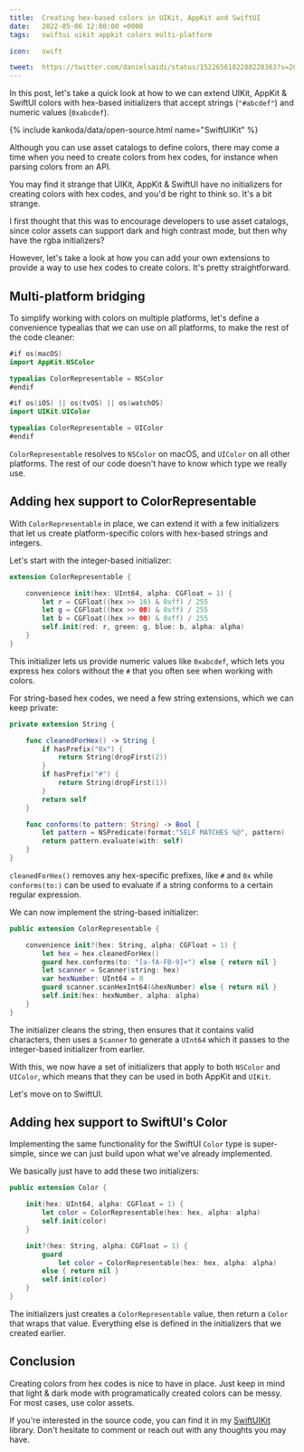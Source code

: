 ```yaml
---
title:  Creating hex-based colors in UIKit, AppKit and SwiftUI
date:   2022-05-06 12:00:00 +0000
tags:   swiftui uikit appkit colors multi-platform

icon:   swift

tweet:  https://twitter.com/danielsaidi/status/1522656182288228363?s=20&t=XrGntucoal6gYN7TbY2PvA
---
```


In this post, let's take a quick look at how to we can extend UIKit, AppKit & SwiftUI colors with hex-based initializers that accept strings (`"#abcdef"`) and numeric values (`0xabcdef`).

{% include kankoda/data/open-source.html name="SwiftUIKit" %}

Although you can use asset catalogs to define colors, there may come a time when you need to create colors from hex codes, for instance when parsing colors from an API.

You may find it strange that UIKit, AppKit & SwiftUI have no initializers for creating colors with hex codes, and you'd be right to think so. It's a bit strange.

I first thought that this was to encourage developers to use asset catalogs, since color assets can support dark and high contrast mode, but then why have the rgba initializers?

However, let's take a look at how you can add your own extensions to provide a way to use hex codes to create colors. It's pretty straightforward.


## Multi-platform bridging

To simplify working with colors on multiple platforms, let's define a convenience typealias that we can use on all platforms, to make the rest of the code cleaner:

```swift
#if os(macOS)
import AppKit.NSColor

typealias ColorRepresentable = NSColor
#endif

#if os(iOS) || os(tvOS) || os(watchOS)
import UIKit.UIColor

typealias ColorRepresentable = UIColor
#endif
```

`ColorRepresentable` resolves to `NSColor` on macOS, and `UIColor` on all other platforms. The rest of our code doesn't have to know which type we really use.


## Adding hex support to ColorRepresentable

With `ColorRepresentable` in place, we can extend it with a few initializers that let us create platform-specific colors with hex-based strings and integers.

Let's start with the integer-based initializer:

```swift
extension ColorRepresentable {

    convenience init(hex: UInt64, alpha: CGFloat = 1) {
        let r = CGFloat((hex >> 16) & 0xff) / 255
        let g = CGFloat((hex >> 08) & 0xff) / 255
        let b = CGFloat((hex >> 00) & 0xff) / 255
        self.init(red: r, green: g, blue: b, alpha: alpha)
    }
}
```

This initializer lets us provide numeric values like `0xabcdef`, which lets you express hex colors without the `#` that you often see when working with colors.

For string-based hex codes, we need a few string extensions, which we can keep private:

```swift
private extension String {

    func cleanedForHex() -> String {
        if hasPrefix("0x") {
            return String(dropFirst(2))
        }
        if hasPrefix("#") {
            return String(dropFirst(1))
        }
        return self
    }

    func conforms(to pattern: String) -> Bool {
        let pattern = NSPredicate(format:"SELF MATCHES %@", pattern)
        return pattern.evaluate(with: self)
    }
}
```

`cleanedForHex()` removes any hex-specific prefixes, like `#` and `0x` while `conforms(to:)` can be used to evaluate if a string conforms to a certain regular expression.

We can now implement the string-based initializer:

```swift
public extension ColorRepresentable {

    convenience init?(hex: String, alpha: CGFloat = 1) {
        let hex = hex.cleanedForHex()
        guard hex.conforms(to: "[a-fA-F0-9]+") else { return nil }
        let scanner = Scanner(string: hex)
        var hexNumber: UInt64 = 0
        guard scanner.scanHexInt64(&hexNumber) else { return nil }
        self.init(hex: hexNumber, alpha: alpha)
    }
}
```

The initializer cleans the string, then ensures that it contains valid characters, then uses a `Scanner` to generate a `UInt64` which it passes to the integer-based initializer from earlier. 

With this, we now have a set of initializers that apply to both `NSColor` and `UIColor`, which means that they can be used in both AppKit and `UIKit`. 

Let's move on to SwiftUI.


## Adding hex support to SwiftUI's Color

Implementing the same functionality for the SwiftUI `Color` type is super-simple, since we can just build upon what we've already implemented. 

We basically just have to add these two initializers:

```swift
public extension Color {

    init(hex: UInt64, alpha: CGFloat = 1) {
        let color = ColorRepresentable(hex: hex, alpha: alpha)
        self.init(color)
    }

    init?(hex: String, alpha: CGFloat = 1) {
        guard 
            let color = ColorRepresentable(hex: hex, alpha: alpha) 
        else { return nil }
        self.init(color)
    }
}
```

The initializers just creates a `ColorRepresentable` value, then return a `Color` that wraps that value. Everything else is defined in the initializers that we created earlier.


## Conclusion

Creating colors from hex codes is nice to have in place. Just keep in mind that light & dark mode with programatically created colors can be messy. For most cases, use color assets.

If you're interested in the source code, you can find it in my [SwiftUIKit]({{project.url}}) library. Don't hesitate to comment or reach out with any thoughts you may have.
